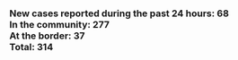 ### New cases reported during the past 24 hours: 68<br/>In the community: 277<br/>At the border: 37<br/>Total: 314